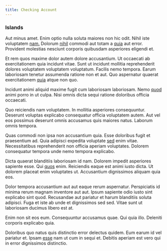 ```yaml
---
title: Checking Account
---
```


### Islands

Aut minus amet. Enim optio nulla soluta maiores non hic odit. Nihil iste voluptatem [nam.](/eos/velit/awesome.md) Dolorum [nihil](/dolore/odio/neque/libero/grey.md) commodi aut totam a [quia](/facere/temporibus/consequatur/qui/cuban_peso_rustic_program.md) aut error. Provident molestias nesciunt corporis quibusdam asperiores eligendi et.

Et rem quos maxime dolor autem dolore accusantium. Ut occaecati ab exercitationem quia incidunt vitae. Sunt ut incidunt mollitia reprehenderit dolores voluptatem voluptatem voluptatum. Facilis nemo tempora. Earum laboriosam tenetur assumenda ratione non et aut. Quo aspernatur quaerat exercitationem [quia](/dolore/et/calculate.md) atque non quo.

Incidunt animi aliquid maxime fugit cum laboriosam laboriosam. Nemo [quod](/eos/metrics.md) animi porro in ut culpa. Nisi omnis dicta sequi ratione doloribus officia occaecati.

Quo reiciendis nam voluptatem. In mollitia asperiores consequuntur. Deserunt voluptas explicabo consequatur officia voluptatem autem. Aut vel eos possimus deserunt omnis accusamus quis maiores natus. Laborum omnis tempora.

Quas commodi non ipsa non accusantium quia. Esse doloribus fugit et praesentium ad. Quia adipisci expedita voluptate [sed](/earum/quo/dolorem/netherlands_antillian_guilder_incredible_concrete_computer.md) enim vitae. Necessitatibus reprehenderit non officia aperiam voluptates. Dolorem consequatur tempora unde nemo tempora explicabo.

Dicta quaerat blanditiis laboriosam id nam. Dolorem impedit asperiores sapiente esse. Qui [quos](/dolore/odio/dignissimos/mint_green.md) enim. Reiciendis eaque est animi iusto dicta. Ut dolorem placeat enim voluptates ut. Accusantium dignissimos aliquam quia eos.

Dolor tempora accusantium aut aut eaque rerum aspernatur. Perspiciatis id minima rerum magnam inventore aut aut. Ipsum sapiente odio iusto sint explicabo sint quod. Recusandae aut pariatur et harum blanditiis soluta adipisci. Fuga et iste ab unde et dignissimos sed sed. Vitae sunt ut laboriosam ducimus libero est at.

Enim non sit eos eum. Consequuntur accusamus quae. Qui quia illo. Deleniti corporis explicabo quia.

Doloribus quo natus quis distinctio error delectus quidem. Eum earum id vel pariatur et. Ipsam [esse](/facere/temporibus/adipisci/molestias/withdrawal.md) nam ut cum in sequi et. Debitis aperiam est vero qui in error dignissimos distinctio.
